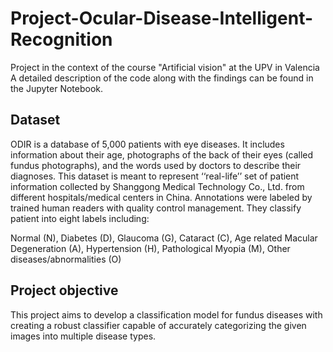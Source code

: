 # Project-Ocular-Disease-Intelligent-Recognition
Project in the context of the course "Artificial vision" at the UPV in Valencia
A detailed description of the code along with the findings can be found in the Jupyter Notebook.

## Dataset
ODIR is a database of 5,000 patients with eye diseases. It includes information about their age, photographs of the back of their eyes (called fundus photographs), and the words used by doctors to describe their diagnoses.
This dataset is meant to represent ‘‘real-life’’ set of patient information collected by Shanggong Medical Technology Co., Ltd. from different hospitals/medical centers in China. 
Annotations were labeled by trained human readers with quality control management. They classify patient into eight labels including:

Normal (N),
Diabetes (D),
Glaucoma (G),
Cataract (C),
Age related Macular Degeneration (A),
Hypertension (H),
Pathological Myopia (M),
Other diseases/abnormalities (O)

## Project objective
This project aims to develop a classification model for fundus diseases with creating a robust classifier capable of accurately categorizing the given images into multiple disease types.

